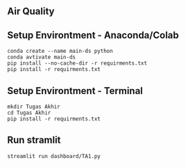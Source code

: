 ## Air Quality
## Setup Environtment - Anaconda/Colab
```
conda create --name main-ds python
conda avtivate main-ds
pip install --no-cache-dir -r requirments.txt
pip install -r requirments.txt
```
## Setup Environtment - Terminal
```
mkdir Tugas Akhir
cd Tugas Akhir
pip install -r requirments.txt
```
## Run stramlit
```
streamlit run dashboard/TA1.py
